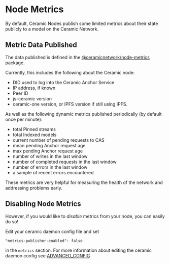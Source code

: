 # Node Metrics

By default, Ceramic Nodes publish some limited metrics about their state publicly to a model on the Ceramic Network.

## Metric Data Published

The data published is defined in the [@ceramicnetwork/node-metrics](https://www.npmjs.com/package/@ceramicnetwork/node-metrics) package.

Currently, this includes the following about the Ceramic node:

  - DID used to log into the Ceramic Anchor Service
  - IP address, if known
  - Peer ID
  - js-ceramic version
  - ceramic-one version, or IPFS version if still using IPFS.

As well as the following dynamic metrics published periodically (by default once per minute):

  - total Pinned streams
  - total Indexed models
  - current number of pending requests to CAS
  - mean pending Anchor request age
  - max pending Anchor request age
  - number of writes in the last window
  - number of completed requests in the last window
  - number of errors in the last window
  - a sample of recent errors encountered

These metrics are very helpful for measuring the health of the network and addressing problems early.

## Disabling Node Metrics

However, if you would like to *disable* metrics from your node, you can easily do so!

Edit your ceramic daemon config file and set

` "metrics-publisher-enabled": false `

in the `metrics` section.  For more information about editing the ceramic daemon config see [ADVANCED_CONFIG](./ADVANCED_CONFIG.md)

  
